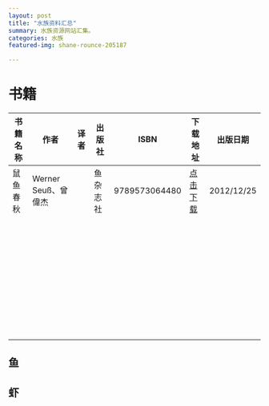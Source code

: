 ```yaml
---
layout: post
title: "水族资料汇总"
summary: 水族资源网站汇集。
categories: 水族
featured-img: shane-rounce-205187

---
```


# 书籍

| 书籍名称 | 作者                | 译者 | 出版社   | ISBN          | 下载地址               | 出版日期   |
| -------- | ------------------- | ---- | -------- | ------------- | ---------------------- | ---------- |
| 鼠鱼春秋 | Werner Seuß、曾偉杰 |      | 鱼杂志社 | 9789573064480 | [点击下载](https://res.liushaofeng.cn/site/books/1/ed0a7ea46fbb1f0e.pdf) | 2012/12/25 |
|          |                     |      |          |               |                        |            |
|          |                     |      |          |               |                        |            |
|          |                     |      |          |               |                        |            |
|          |                     |      |          |               |                        |            |
|          |                     |      |          |               |                        |            |
|          |                     |      |          |               |                        |            |
|          |                     |      |          |               |                        |            |
|          |                     |      |          |               |                        |            |
|          |                     |      |          |               |                        |            |
|          |                     |      |          |               |                        |            |
|          |                     |      |          |               |                        |            |
|          |                     |      |          |               |                        |            |
|          |                     |      |          |               |                        |            |
|          |                     |      |          |               |                        |            |
|          |                     |      |          |               |                        |            |
|          |                     |      |          |               |                        |            |
|          |                     |      |          |               |                        |            |
|          |                     |      |          |               |                        |            |
|          |                     |      |          |               |                        |            |
|          |                     |      |          |               |                        |            |
|          |                     |      |          |               |                        |            |
|          |                     |      |          |               |                        |            |
|          |                     |      |          |               |                        |            |
|          |                     |      |          |               |                        |            |
|          |                     |      |          |               |                        |            |
|          |                     |      |          |               |                        |            |
|          |                     |      |          |               |                        |            |
|          |                     |      |          |               |                        |            |
|          |                     |      |          |               |                        |            |
|          |                     |      |          |               |                        |            |
|          |                     |      |          |               |                        |            |
|          |                     |      |          |               |                        |            |
|          |                     |      |          |               |                        |            |
|          |                     |      |          |               |                        |            |
|          |                     |      |          |               |                        |            |
|          |                     |      |          |               |                        |            |
|          |                     |      |          |               |                        |            |
|          |                     |      |          |               |                        |            |
|          |                     |      |          |               |                        |            |
|          |                     |      |          |               |                        |            |
|          |                     |      |          |               |                        |            |



## 鱼

## 虾
